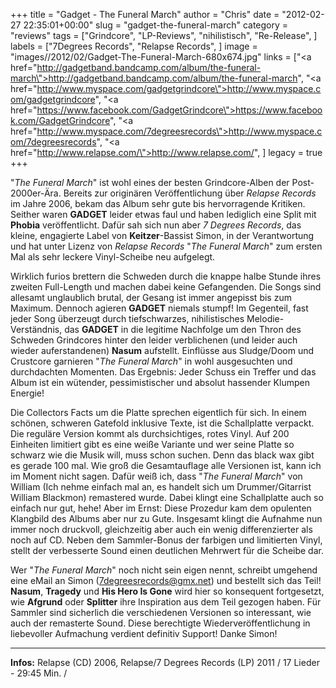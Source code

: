 +++
title = "Gadget - The Funeral March"
author = "Chris"
date = "2012-02-27 22:35:01+00:00"
slug = "gadget-the-funeral-march"
category = "reviews"
tags = ["Grindcore", "LP-Reviews", "nihilistisch", "Re-Release", ]
labels = ["7Degrees Records", "Relapse Records", ]
image = "images//2012/02/Gadget-The-Funeral-March-680x674.jpg"
links = ["<a href=\"http://gadgetband.bandcamp.com/album/the-funeral-march\">http://gadgetband.bandcamp.com/album/the-funeral-march</a>", "<a href=\"http://www.myspace.com/gadgetgrindcore\">http://www.myspace.com/gadgetgrindcore</a>", "<a href=\"https://www.facebook.com/GadgetGrindcore\">https://www.facebook.com/GadgetGrindcore</a>", "<a href=\"http://www.myspace.com/7degreesrecords\">http://www.myspace.com/7degreesrecords</a>", "<a href=\"http://www.relapse.com/\">http://www.relapse.com/</a>", ]
legacy = true
+++



"_The Funeral March_" ist wohl eines der besten Grindcore-Alben der Post-2000er-Ära. Bereits zur originären Veröffentlichung über _Relapse Records_ im Jahre 2006, bekam das Album sehr gute bis hervorragende Kritiken. Seither waren **GADGET** leider etwas faul und haben lediglich eine Split mit **Phobia** veröffentlicht. Dafür sah sich nun aber _7 Degrees Records_, das kleine, engagierte Label von **Keitzer**-Bassist Simon, in der Verantwortung und hat unter Lizenz von _Relapse Records_ "_The Funeral March_" zum ersten Mal als sehr leckere Vinyl-Scheibe neu aufgelegt.

Wirklich furios brettern die Schweden durch die knappe halbe Stunde ihres zweiten Full-Length und machen dabei keine Gefangenden. Die Songs sind allesamt unglaublich brutal, der Gesang ist immer angepisst bis zum Maximum. Dennoch agieren **GADGET** niemals stumpf! Im Gegenteil, fast jeder Song überzeugt durch tiefschwarzes, nihilistisches Melodie-Verständnis, das **GADGET** in die legitime Nachfolge um den Thron des Schweden Grindcores hinter den leider verblichenen (und leider auch wieder auferstandenen) **Nasum** aufstellt. Einflüsse aus Sludge/Doom und Crustcore garnieren "_The Funeral March_" in wohl ausgesuchten und durchdachten Momenten. Das Ergebnis: Jeder Schuss ein Treffer und das Album ist ein wütender, pessimistischer und absolut hassender Klumpen Energie!

Die Collectors Facts um die Platte sprechen eigentlich für sich. In einem schönen, schweren Gatefold inklusive Texte, ist die Schallplatte verpackt. Die reguläre Version kommt als durchsichtiges, rotes Vinyl. Auf 200 Einheiten limitiert gibt es eine weiße Variante und wer seine Platte so schwarz wie die Musik will, muss schon suchen. Denn das black wax gibt es gerade 100 mal. Wie groß die Gesamtauflage alle Versionen ist, kann ich im Moment nicht sagen. Dafür weiß ich, dass "_The Funeral March_" von William (Ich nehme einfach mal an, es handelt sich um Drummer/Gitarrist William Blackmon)  remastered wurde. Dabei klingt eine Schallplatte auch so einfach nur gut, hehe! Aber im Ernst: Diese Prozedur kam dem opulenten Klangbild des Albums aber nur zu Gute. Insgesamt klingt die Aufnahme nun immer noch druckvoll, gleichzeitig aber auch ein wenig differenzierter als noch auf CD. Neben dem Sammler-Bonus der farbigen und limitierten Vinyl, stellt der verbesserte Sound einen deutlichen Mehrwert für die Scheibe dar.

Wer "_The Funeral March_" noch nicht sein eigen nennt, schreibt umgehend eine eMail an Simon (<a href="mailto:7degreesrecords@gmx.net">7degreesrecords@gmx.net</a>) und bestellt sich das Teil! **Nasum**, **Tragedy** und **His Hero Is Gone** wird hier so konsequent fortgesetzt, wie **Afgrund** oder **Splitter** ihre Inspiration aus dem Teil gezogen haben. Für Sammler sind sicherlich die verschiedenen Versionen so interessant, wie auch der remasterte Sound. Diese berechtigte Wiederveröffentlichung in liebevoller Aufmachung verdient definitiv Support! Danke Simon!



---
**Infos:**
Relapse (CD) 2006, Relapse/7 Degrees Records (LP) 2011 / 
17 Lieder - 29:45 Min. / 
